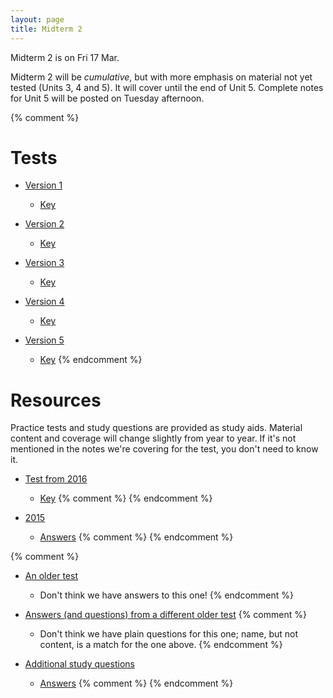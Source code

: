 ```yaml
---
layout: page
title: Midterm 2
---
```


Midterm 2 is on Fri 17 Mar. 

Midterm 2 will be _cumulative_, but with more emphasis on material not yet tested (Units 3, 4 and 5). It will cover until the end of Unit 5. Complete notes for Unit 5 will be posted on Tuesday afternoon.

{% comment %} 
# Tests

* [Version 1](materials/midterm2.1.test.pdf)
    * [Key](materials/midterm2.1.key.pdf)

* [Version 2](materials/midterm2.2.test.pdf)
    * [Key](materials/midterm2.2.key.pdf)

* [Version 3](materials/midterm2.3.test.pdf)
    * [Key](materials/midterm2.3.key.pdf)

* [Version 4](materials/midterm2.4.test.pdf)
    * [Key](materials/midterm2.4.key.pdf)

* [Version 5](materials/midterm2.5.test.pdf)
    * [Key](materials/midterm2.5.key.pdf)
{% endcomment %} 

# Resources

Practice tests and study questions are provided as study aids. Material content and coverage will change slightly from year to year. If it's not mentioned in the notes we're covering for the test, you don't need to know it.

* [Test from 2016](materials/2016/midterm2.3.test.pdf)
    * [Key](materials/2016/midterm2.3.key.pdf)
{% comment %} 
{% endcomment %} 

* [2015](http://lalashan.mcmaster.ca/3SS/2015/midterm2.1.test.pdf)
    * [Answers](http://lalashan.mcmaster.ca/3SS/2015/midterm2.1.key.pdf)
{% comment %} 
{% endcomment %} 

{% comment %} 
* [An older test](http://lalashan.mcmaster.ca/3SS/2012/midterm2.test.pdf)
	* Don't think we have answers to this one!
{% endcomment %} 

* [Answers (and questions) from a different older test](http://lalashan.mcmaster.ca/3SS/2012/midterm2.key.pdf)
{% comment %} 
	* Don't think we have plain questions for this one; name, but not content, is a match for the one above.
{% endcomment %} 

* [Additional study questions](http://lalashan.mcmaster.ca/3SS/2015/midterm23sq.sq.pdf)
    * [Answers](http://lalashan.mcmaster.ca/3SS/2015/midterm23sq.key.pdf)
{% comment %} 
{% endcomment %} 
